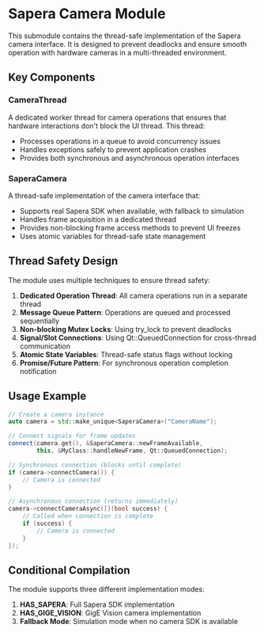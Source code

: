 # Sapera Camera Module

This submodule contains the thread-safe implementation of the Sapera camera interface. It is designed to prevent deadlocks and ensure smooth operation with hardware cameras in a multi-threaded environment.

## Key Components

### CameraThread

A dedicated worker thread for camera operations that ensures that hardware interactions don't block the UI thread. This thread:

- Processes operations in a queue to avoid concurrency issues
- Handles exceptions safely to prevent application crashes
- Provides both synchronous and asynchronous operation interfaces

### SaperaCamera

A thread-safe implementation of the camera interface that:

- Supports real Sapera SDK when available, with fallback to simulation
- Handles frame acquisition in a dedicated thread
- Provides non-blocking frame access methods to prevent UI freezes
- Uses atomic variables for thread-safe state management

## Thread Safety Design

The module uses multiple techniques to ensure thread safety:

1. **Dedicated Operation Thread**: All camera operations run in a separate thread
2. **Message Queue Pattern**: Operations are queued and processed sequentially
3. **Non-blocking Mutex Locks**: Using try_lock to prevent deadlocks
4. **Signal/Slot Connections**: Using Qt::QueuedConnection for cross-thread communication
5. **Atomic State Variables**: Thread-safe status flags without locking
6. **Promise/Future Pattern**: For synchronous operation completion notification

## Usage Example

```cpp
// Create a camera instance
auto camera = std::make_unique<SaperaCamera>("CameraName");

// Connect signals for frame updates
connect(camera.get(), &SaperaCamera::newFrameAvailable, 
        this, &MyClass::handleNewFrame, Qt::QueuedConnection);

// Synchronous connection (blocks until complete)
if (camera->connectCamera()) {
    // Camera is connected
}

// Asynchronous connection (returns immediately)
camera->connectCameraAsync([](bool success) {
    // Called when connection is complete
    if (success) {
        // Camera is connected
    }
});
```

## Conditional Compilation

The module supports three different implementation modes:

1. **HAS_SAPERA**: Full Sapera SDK implementation
2. **HAS_GIGE_VISION**: GigE Vision camera implementation
3. **Fallback Mode**: Simulation mode when no camera SDK is available 